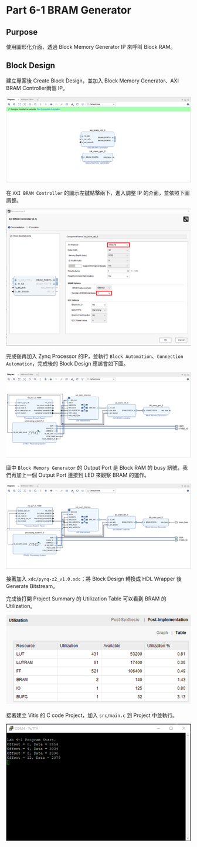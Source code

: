 # Part 6-1 BRAM Generator

## Purpose
使用圖形化介面，透過 Block Memory Generator IP 來呼叫 Block RAM。

## Block Design
建立專案後 Create Block Design，並加入 Block Memory Generator、AXI BRAM Controller兩個 IP。

![add_ip_24](./images/add_ip_24.jpg)

在 `AXI BRAM Controller` 的圖示左鍵點擊兩下，進入調整 IP 的介面，並依照下圖調整。

![bram_ctrl_24](./images/bram_ctrl_24.jpg)

完成後再加入 Zynq Processor 的IP，並執行 `Block Automation`、`Connection Automation`，完成後的 Block Design 應該會如下圖。

![bd_24](./images/bd_24.jpg)

圖中 `Block Memory Generator` 的 Output Port 是 Block RAM 的 busy 訊號，我們再加上一個 Output Port 連接到 LED 來觀察 BRAM 的運作。

![bd2_24](./images/bd2_24.jpg)

接著加入 `xdc/pynq-z2_v1.0.xdc`；將 Block Design 轉換成 HDL Wrapper 後 Generate Bitstream。

完成後打開 Project Summary 的 Utilization Table 可以看到 BRAM 的 Utilization。

![utilization_24](./images/utilization_24.jpg)

接著建立 Vitis 的 C code Project，加入 `src/main.c` 到 Project 中並執行。

![putty_24](./images/putty_24.jpg)
